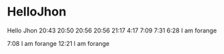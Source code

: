 HelloJhon
=========

Hello Jhon
20:43
20:50
20:56
20:56
21:17
4:17
7:09
7:31
6:28 I am forange

7:08 I am forange
12:21 I am forange
